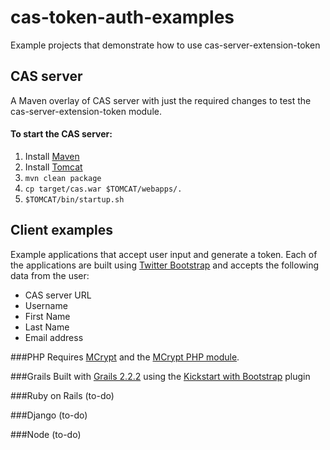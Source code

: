 cas-token-auth-examples
=======================

Example projects that demonstrate how to use cas-server-extension-token


## CAS server
A Maven overlay of CAS server with just the required changes to test the cas-server-extension-token module.

#### To start the CAS server:
1. Install [Maven](http://maven.apache.org)
2. Install [Tomcat](http://tomcat.apache.org) 
3. `mvn clean package`
4. `cp target/cas.war $TOMCAT/webapps/.`
5. `$TOMCAT/bin/startup.sh`


## Client examples
Example applications that accept user input and generate a token.  Each of the applications are built using [Twitter Bootstrap](http://twitter.github.io/bootstrap/) and accepts the following data from the user:

* CAS server URL
* Username
* First Name
* Last Name
* Email address

###PHP
Requires [MCrypt](http://mcrypt.sourceforge.net/) and the [MCrypt PHP module](http://php.net/manual/en/book.mcrypt.php).

###Grails
Built with [Grails 2.2.2](http://grails.org) using the [Kickstart with Bootstrap](http://grails.org/plugin/kickstart-with-bootstrap) plugin

###Ruby on Rails (to-do)

###Django (to-do)

###Node (to-do)
